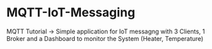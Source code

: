 # MQTT-IoT-Messaging
 MQTT Tutorial -> Simple application for IoT messagng with 3 Clients, 1 Broker and a Dashboard to monitor the System (Heater, Temperature)
